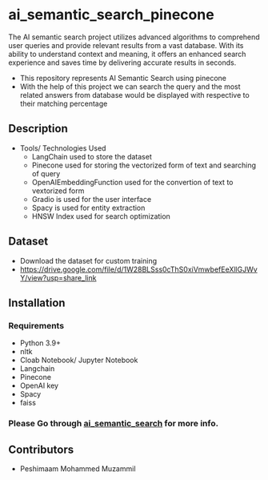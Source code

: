 # ai_semantic_search_pinecone
The AI semantic search project utilizes advanced algorithms to comprehend user queries and provide relevant results from a vast database. With its ability to understand context and meaning, it offers an enhanced search experience and saves time by delivering accurate results in seconds.
- This repository represents AI Semantic Search using pinecone
- With the help of this project we can search the query and the most related answers from database would be displayed with respective to their matching percentage

## Description

- Tools/ Technologies Used
  - LangChain used to store the dataset
  - Pinecone used for storing the vectorized form of text and searching of query
  - OpenAIEmbeddingFunction used for the convertion of text to vextorized form
  - Gradio is used for the user interface
  - Spacy is used for entity extraction
  - HNSW Index used for search optimization

## Dataset

- Download the dataset for custom training
- https://drive.google.com/file/d/1W28BLSss0cThS0xiVmwbefEeXllGJWvY/view?usp=share_link

## Installation

### Requirements

- Python 3.9+
- nltk
- Cloab Notebook/ Jupyter Notebook
- Langchain
- Pinecone
- OpenAI key
- Spacy
- faiss


### Please Go through [ai_semantic_search](https://docs.google.com/document/d/12pRCqVD19iwV0_pSEF4W7nJ0d3_Vcza_/edit?usp=sharing&ouid=100428924681139899276&rtpof=true&sd=true) for more info.

## Contributors
- Peshimaam Mohammed Muzammil
